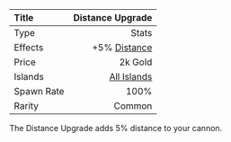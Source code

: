 |Title      | Distance Upgrade         
|:-|-:
|Type       | Stats                    
|Effects    |  +5% [Distance](/upgrades/distance.md)
|Price      | 2k Gold            
|Islands    | [All Islands](/islands.md)  
|Spawn Rate | 100%                      
|Rarity     | Common                    
The Distance Upgrade adds 5% distance to your cannon. 


